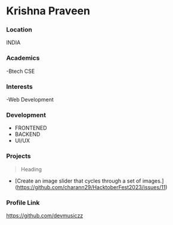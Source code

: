 # Krishna Praveen

### Location

INDIA

### Academics
-Btech CSE

### Interests

-Web Development

### Development

- FRONTENED
- BACKEND
- UI/UX

 
### Projects

> Heading 
- [Create an image slider that cycles through a set of images.]
(https://github.com/charann29/HacktoberFest2023/issues/11)
>
### Profile Link
https://github.com/devmusiczz
